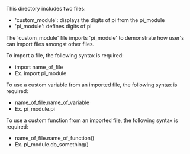 This directory includes two files:
- 'custom_module': displays the digits of pi from the pi_module
- 'pi_module': defines digits of pi

The 'custom_module' file imports 'pi_module' to demonstrate how user's can import files amongst other files.

To import a file, the following syntax is required:
- import name_of_file
- Ex. import pi_module

To use a custom variable from an imported file, the following syntax is required:
- name_of_file.name_of_variable
- Ex. pi_module.pi

To use a custom function from an imported file, the following syntax is required:
- name_of_file.name_of_function()
- Ex. pi_module.do_something()
